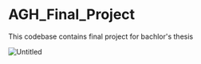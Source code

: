 # AGH_Final_Project

This codebase contains final project for bachlor's thesis






![Untitled](https://user-images.githubusercontent.com/73393523/199624874-f9554eeb-6270-49ee-b91b-9068c05aef58.gif)




